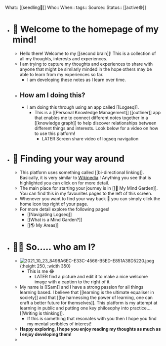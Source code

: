 What:: [[seedling🌱]] 
Who::
When::
tags::
Source::
Status:: [[active🟢]]

- # 👋 Welcome to the homepage of my mind!
	- Hello there! Welcome to my [[second brain]]! This is a collection of all my thoughts, interests and experiences.
	- I am trying to capture my thoughts and experiences to share with anyone that might be similarly minded in the hope others may be able to learn from my experiences so far.
		- I am developing these notes as I learn over time.
	- ## How am I doing this?
		- I am doing this through using an app called [[Logseq]].
			- This is a [[Personal Knowledge Management]] [[outliner]] app that enables me to connect different notes together in a [[knowledge graph]] to help discover relationships between different things and interests. Look below for a video on how to use this platform!
				- LATER Screen share video of logseq navigation
- # 🧭 Finding your way around
	- This platform uses something called [[bi-directional linking]]. Basically, it is very similar to [Wikipedia](https://en.wikipedia.org/wiki/Main_Page) ! Anything you see that is highlighted you can click on for more detail.
	- The main place for starting your journey is in [[🌳 My Mind Garden]]. You can find this in my favourites pages to the left of this screen.
	- Whenever you want to find your way back 🏡 you can simply click the home icon top right of your page.
	- For more detail explore the following pages!
		- [[Navigating Logseq]]
		- [[What is a Mind Garden?]]
		- [[🌎 My Areas]]
- # 🙋‍♂️ So….. who am I?
	- ![2021_10_23_8498A6EC-E33C-4566-B5ED-E851A38D5220.jpeg](https://cdn.logseq.com/%2Fff2a2663-54e7-4300-8149-d1fffe63284629a375a7-19aa-4fbf-80a5-e9ab84be29c82021_10_23_8498A6EC-E33C-4566-B5ED-E851A38D5220.jpeg?Expires=4788607447&Signature=Mlkd5OldDx6IbSGFyQJ8D3mtUzrqKOJjeNQfw~gl4N7wKOPaURAZMz1WdzeWQEl-FtC1kloTIJXp5LKLNu~wNY4s2kE7ssJ-oKnZU1GZx~iUDqIqfJQb06zvkmlCaFct10t66aXQYo2TNqM22zDru~psXByLar6UcddJqK~K010hLM2MUPK2DwyZbwaqnBjmzvxQ1DRzOiu23zioCYh~ORc0W6SmmQiRB6lkhLg6oZ30AYEC3BhQjfE~WH7YyKFhOuGm-PHeD515MZQx8mSc2PTTmhQPoFheQ7m0mxITLVfbhARDkVWNGhGDCN6uEclfIX3K-st6z0nkvHmeQWSpHg__&Key-Pair-Id=APKAJE5CCD6X7MP6PTEA){:height 250, :width 350}
		- This is me 😂
			- LATER find a picture and edit it to make a nice welcome image with a caption to the right of it.
	- My name is [[Sam]] and I have a strong passion for all things learning based. I believe that [[learning is the ultimate equaliser in society]] and that [[by harnessing the power of learning, one can craft a better future for themselves]]. This platform is my attempt at learning in public and putting one key philosophy into practice…. [[Writing is thinking]].
		- If this is something that resonates with you then I hope you find my mental scribbles of interest!
	- **Happy exploring, I hope you enjoy reading my thoughts as much as I enjoy developing them!**
	-